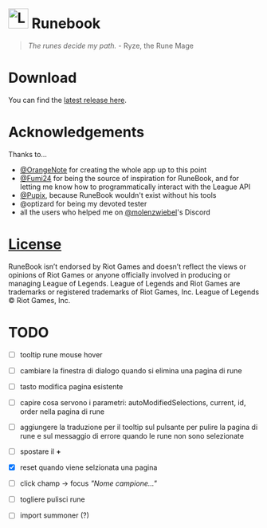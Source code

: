 # <img src="https://raw.githubusercontent.com/Soundofdarkness/Runebook/master/img/logo.png" width="40" height="40" alt="Logo"> Runebook

> _The runes decide my path._ - Ryze, the Rune Mage

# Download

You can find the [latest release here](https://github.com/Soundofdarkness/RuneBook/releases/latest).

# Acknowledgements

Thanks to...

- [@OrangeNote](https://github.com/OrangeNote) for creating the whole app up to this point
- [@Fumi24](https://github.com/Fumi24) for being the source of inspiration for RuneBook, and for letting me know how to programmatically interact with the League API
- [@Pupix](https://github.com/Pupix), because RuneBook wouldn't exist without his tools
- @optizard for being my devoted tester
- all the users who helped me on [@molenzwiebel](https://github.com/molenzwiebel)'s Discord

# [License](https://github.com/Soundofdarkness/RuneBook/tree/master/LICENSE)

RuneBook isn’t endorsed by Riot Games and doesn’t reflect the views or opinions of Riot Games or anyone officially involved in producing or managing League of Legends. League of Legends and Riot Games are trademarks or registered trademarks of Riot Games, Inc. League of Legends © Riot Games, Inc.

# TODO

- [ ] tooltip rune mouse hover
- [ ] cambiare la finestra di dialogo quando si elimina una pagina di rune
- [ ] tasto modifica pagina esistente
- [ ] capire cosa servono i parametri: autoModifiedSelections, current, id, order nella pagina di rune
- [ ] aggiungere la traduzione per il tooltip sul pulsante per pulire la pagina di rune e sul messaggio di errore quando le rune non sono selezionate
- [ ] spostare il **+**
- [X] reset quando viene selzionata una pagina
- [ ] click champ -> focus *"Nome campione..."*
- [ ] togliere pulisci rune

- [ ] import summoner (?)

